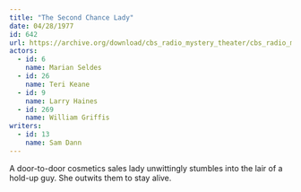 ```yaml
---
title: "The Second Chance Lady"
date: 04/28/1977
id: 642
url: https://archive.org/download/cbs_radio_mystery_theater/cbs_radio_mystery_theater-0601-0650.zip/cbs_radio_mystery_theater-0601-0650%2Fcbsrmt_0642_the_second_chance_lady.mp3
actors:  
  - id: 6
    name: Marian Seldes  
  - id: 26
    name: Teri Keane  
  - id: 9
    name: Larry Haines  
  - id: 269
    name: William Griffis
writers:  
  - id: 13
    name: Sam Dann
---
```

A door-to-door cosmetics sales lady unwittingly stumbles into the lair of a hold-up guy. She outwits them to stay alive.